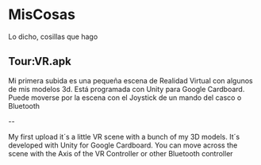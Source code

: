 # MisCosas
Lo dicho, cosillas que hago

## Tour:VR.apk ##

Mi primera subida es una pequeña escena de Realidad Virtual con algunos de mis modelos 3d.
Está programada con Unity para Google Cardboard.
Puede moverse por la escena con el Joystick de un mando del casco o Bluetooth

--

My first upload it´s a little VR scene with a bunch of my 3D models.
It´s developed with Unity for Google Cardboard.
You can move across the scene with the Axis of the VR Controller or other Bluetooth controller
